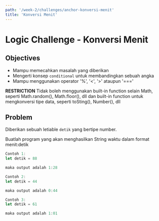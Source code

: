 ```yaml
---
path: '/week-2/challenges/anchor-konversi-menit'
title: 'Konversi Menit'
---
```


# Logic Challenge - Konversi Menit

## Objectives
- Mampu memecahkan masalah yang diberikan
- Mengerti konsep `conditional` untuk membandingkan sebuah angka
- Mampu menggunakan operator '%', '<', '>' ataupun '==='

**RESTRICTION**
Tidak boleh menggunakan built-in function selain Math, seperti Math.random(), Math.floor(), dll dan built-in function untuk mengkonversi tipe data, seperti toSting(), Number(), dll

## Problem
Diberikan sebuah letiable `detik` yang bertipe number.

Buatlah program yang akan menghasilkan String waktu dalam format menit:detik

```javascript
Contoh 1:
let detik = 88

maka output adalah 1:28

Contoh 2:
let detik = 44

maka output adalah 0:44

Contoh 3:
let detik = 61

maka output adalah 1:01
```
